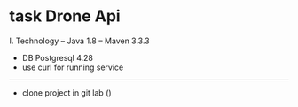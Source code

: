 # task Drone Api

I. Technology
– Java 1.8
– Maven 3.3.3
- DB Postgresql 4.28
- use curl for running service


---------------------------------
* clone project in git lab ()